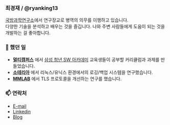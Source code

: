 ### 최경재 / @ryanking13

[국방과학연구소](https://www.add.re.kr/)에서 연구장교로 병역의 의무를 이행하고 있습니다.<br/>
다양한 기술을 분석하고 배우는 것을 즐깁니다. 나와 주변 사람들에게 도움이 되는 것을 개발하는 걸 좋아합니다.

### 👔 했던 일

- **[멀티캠퍼스](https://www.ssafy.com/ksp/jsp/swp/swpMain.jsp)** 에서 [삼성 청년 SW 아카데미](https://www.ssafy.com/) 교육생들이 공부할 커리큘럼과 과제를 만들었습니다.
- **[소테리아](http://www.soteria-sys.com/)** 에서 리눅스/유닉스 환경에서의 로깅/백업 시스템을 연구했습니다.
- **[MMLAB](https://mmlab.snu.ac.kr/)** 에서 TLS 프로토콜을 개선하는 연구를 했습니다.

### 📫 연락처

- [E-mail](mailto:def6488@gmail.com)
- [Linkedin](https://www.linkedin.com/in/gyeongjae-choi-b259b0163)
- [Blog](https://ryanking13.github.io)

<!--
**ryanking13/ryanking13** is a ✨ _special_ ✨ repository because its `README.md` (this file) appears on your GitHub profile.

Here are some ideas to get you started:

- 🔭 I’m currently working on ...
- 🌱 I’m currently learning ...
- 👯 I’m looking to collaborate on ...
- 🤔 I’m looking for help with ...
- 💬 Ask me about ...
- 📫 How to reach me: ...
- 😄 Pronouns: ...
- ⚡ Fun fact: ...
-->
